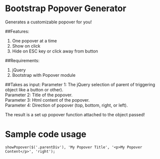 Bootstrap Popover Generator
===========================

Generates a customizable popover for you!

##Features:
1) One popover at a time  
2) Show on click  
3) Hide on ESC key or click away from button  

##Requirements:
1) jQuery  
2) Bootstrap with Popover module 

##Takes as input:
Parameter 1: The jQuery selection of parent of triggering object like a button or other).  
Parameter 2: Title of the popover.  
Parameter 3: Html content of the popover.  
Parameter 4: Direction of popover (top, bottom, right, or left).  

The result is a set up popover function attached to the object passed!
 
# Sample code usage
    showPopover($('.parentDiv'), 'My Popover Title', '<p>My Popover Content</p>', 'right');
